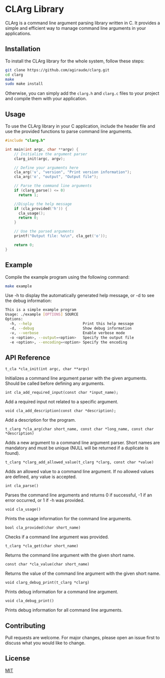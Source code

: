 # CLArg Library

CLArg is a command line argument parsing library written in C. It provides a simple and efficient way to manage command line arguments in your applications.

## Installation

To install the CLArg library for the whole system, follow these steps:

```bash
git clone https://github.com/agiraude/clarg.git
cd clarg
make
sudo make install
```

Otherwise, you can simply add the `clarg.h` and `clarg.c` files to your project and compile them with your application.

## Usage

To use the CLArg library in your C application, include the header file and use the provided functions to parse command line arguments.

```c
#include "clarg.h"

int main(int argc, char **argv) {
    // Initialize the argument parser
    clarg_init(argc, argv);

    // Define your arguments here
    cla_arg('v', "version", "Print version information");
    cla_arg('o', "output", "Output file");

    // Parse the command line arguments
    if (clarg_parse() <= 0)
      return 1;

    //Display the help message
    if (cla_provided('h')) {
      cla_usage();
      return 0;
    }

    // Use the parsed arguments
    printf("Output file: %s\n", cla_get('o'));

    return 0;
}
```

## Example

Compile the example program using the following command:

```bash
make example
```

Use -h to display the automatically generated help message, or -d to see the debug information:

```bash
This is a simple example program
Usage: ./example [OPTIONS] SOURCE 
Options:
  -h, --help                       Print this help message
  -d, --debug                      Show debug information
  -v, --verbose                    Enable verbose mode
  -o <option>, --output=<option>   Specify the output file
  -e <option>, --encoding=<option> Specify the encoding
```

## API Reference

`t_cla *cla_init(int argc, char **argv)`

Initializes a command line argument parser with the given arguments.
Should be called before defining any arguments.

`int cla_add_required_input(const char *input_name);`

Add a required input not related to a specific argument.

`void cla_add_description(const char *description);`

Add a description for the program.

`t_clarg *cla_arg(char short_name, const char *long_name, const char *description)`

Adds a new argument to a command line argument parser.
Short names are mandatory and must be unique (NULL will be returned if a duplicate is found).

`t_clarg *clarg_add_allowed_value(t_clarg *clarg, const char *value)`

Adds an allowed value to a command line argument.
If no allowed values are defined, any value is accepted.

`int cla_parse()`

Parses the command line arguments and returns 0 if successful, -1 if an error occurred, or 1 if -h was provided.

`void cla_usage()`

Prints the usage information for the command line arguments.

`bool cla_provided(char short_name)`

Checks if a command line argument was provided.

`t_clarg *cla_get(char short_name)`

Returns the command line argument with the given short name.

`const char *cla_value(char short_name)`

Returns the value of the command line argument with the given short name.

`void clarg_debug_print(t_clarg *clarg)`

Prints debug information for a command line argument.

`void cla_debug_print()`

Prints debug information for all command line arguments.

## Contributing

Pull requests are welcome. For major changes, please open an issue first to discuss what you would like to change.

## License

[MIT](https://choosealicense.com/licenses/mit/)
